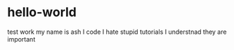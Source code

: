 # hello-world
test work
my name is ash
I code
I hate stupid tutorials
I understnad they are important
